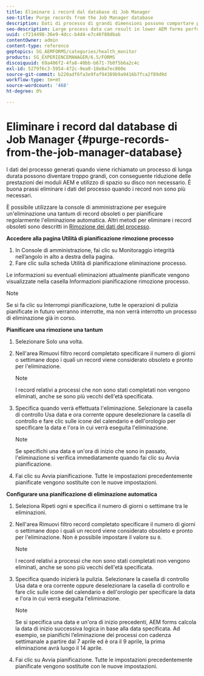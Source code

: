```yaml
---
title: Eliminare i record dal database di Job Manager
seo-title: Purge records from the Job Manager database
description: Dati di processo di grandi dimensioni possono comportare prestazioni di moduli AEM inferiori. È buona prassi eliminare i dati del processo quando i record non sono più necessari.
seo-description: Large process data can result in lower AEM forms performance. It is good practice to purge process data when records are no longer necessary.
uuid: cf214498-36e9-4dcc-b4d4-e7c46f80dbab
contentOwner: admin
content-type: reference
geptopics: SG_AEMFORMS/categories/health_monitor
products: SG_EXPERIENCEMANAGER/6.5/FORMS
discoiquuid: 69a406f2-4fa8-40bb-b671-7b0f5b6a2c4c
exl-id: 5279f6c3-5954-472c-9ea0-18e8a7ec860e
source-git-commit: b220adf6fa3e9faf94389b9a9416b7fca2f89d9d
workflow-type: tm+mt
source-wordcount: '468'
ht-degree: 0%

---
```


# Eliminare i record dal database di Job Manager {#purge-records-from-the-job-manager-database}

I dati del processo generati quando viene richiamato un processo di lunga durata possono diventare troppo grandi, con conseguente riduzione delle prestazioni dei moduli AEM e utilizzo di spazio su disco non necessario. È buona prassi eliminare i dati del processo quando i record non sono più necessari.

È possibile utilizzare la console di amministrazione per eseguire un&#39;eliminazione una tantum di record obsoleti o per pianificare regolarmente l&#39;eliminazione automatica. Altri metodi per eliminare i record obsoleti sono descritti in [Rimozione dei dati del processo](/help/forms/using/admin-help/purging-process-data.md#purging-process-data).

**Accedere alla pagina Utilità di pianificazione rimozione processo**

1. In Console di amministrazione, fai clic su Monitoraggio integrità nell’angolo in alto a destra della pagina.
1. Fare clic sulla scheda Utilità di pianificazione eliminazione processo.

Le informazioni su eventuali eliminazioni attualmente pianificate vengono visualizzate nella casella Informazioni pianificazione rimozione processo.

>[!NOTE]
>
>Se si fa clic su Interrompi pianificazione, tutte le operazioni di pulizia pianificate in futuro verranno interrotte, ma non verrà interrotto un processo di eliminazione già in corso.

**Pianificare una rimozione una tantum**

1. Selezionare Solo una volta.
1. Nell&#39;area Rimuovi filtro record completato specificare il numero di giorni o settimane dopo i quali un record viene considerato obsoleto e pronto per l&#39;eliminazione.

   >[!NOTE]
   >
   >I record relativi a processi che non sono stati completati non vengono eliminati, anche se sono più vecchi dell&#39;età specificata.

1. Specifica quando verrà effettuata l&#39;eliminazione. Selezionare la casella di controllo Usa data e ora corrente oppure deselezionare la casella di controllo e fare clic sulle icone del calendario e dell&#39;orologio per specificare la data e l&#39;ora in cui verrà eseguita l&#39;eliminazione.

   >[!NOTE]
   >
   >Se specifichi una data e un&#39;ora di inizio che sono in passato, l&#39;eliminazione si verifica immediatamente quando fai clic su Avvia pianificazione.

1. Fai clic su Avvia pianificazione. Tutte le impostazioni precedentemente pianificate vengono sostituite con le nuove impostazioni.

**Configurare una pianificazione di eliminazione automatica**

1. Seleziona Ripeti ogni e specifica il numero di giorni o settimane tra le eliminazioni.
1. Nell&#39;area Rimuovi filtro record completato specificare il numero di giorni o settimane dopo i quali un record viene considerato obsoleto e pronto per l&#39;eliminazione. Non è possibile impostare il valore su `0`.

   >[!NOTE]
   >
   >I record relativi a processi che non sono stati completati non vengono eliminati, anche se sono più vecchi dell&#39;età specificata.

1. Specifica quando inizierà la pulizia. Selezionare la casella di controllo Usa data e ora corrente oppure deselezionare la casella di controllo e fare clic sulle icone del calendario e dell&#39;orologio per specificare la data e l&#39;ora in cui verrà eseguita l&#39;eliminazione.

   >[!NOTE]
   >
   >Se si specifica una data e un&#39;ora di inizio precedenti, AEM forms calcola la data di inizio successiva logica in base alla data specificata. Ad esempio, se pianifichi l’eliminazione dei processi con cadenza settimanale a partire dal 7 aprile ed è ora il 9 aprile, la prima eliminazione avrà luogo il 14 aprile.

1. Fai clic su Avvia pianificazione. Tutte le impostazioni precedentemente pianificate vengono sostituite con le nuove impostazioni.
